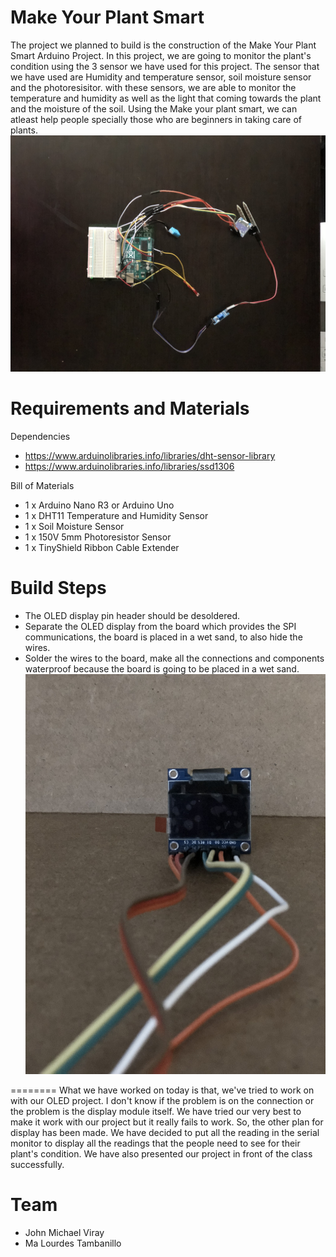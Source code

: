 Make Your Plant Smart
=========
The project we planned to build is the construction of the Make Your Plant Smart Arduino Project. In this project, we are going to monitor the plant's condition using the 3 sensor we have used for this project. The sensor that we have used are Humidity and temperature sensor, soil moisture sensor and the photoresisitor. with these sensors, we are able to monitor the temperature and humidity as well as the light that coming towards the plant and the moisture of the soil. Using the Make your plant smart, we can atleast help people specially those who are beginners in taking care of plants.
![alt text][pic1]

[pic1]: https://github.com/JMviray/CS207Repo/blob/master/imge/E0C56E03-CB5C-4D65-AB56-125FC032976E.jpeg


Requirements and Materials
=========
Dependencies
* https://www.arduinolibraries.info/libraries/dht-sensor-library
* https://www.arduinolibraries.info/libraries/ssd1306

Bill of Materials
* 1 x Arduino Nano R3 or Arduino Uno
* 1 x DHT11 Temperature and Humidity Sensor
* 1 x Soil Moisture Sensor
* 1 x 150V 5mm Photoresistor Sensor
* 1 x TinyShield Ribbon Cable Extender

Build Steps
========
* The OLED display pin header should be desoldered.
* Separate the OLED display from the board which provides the SPI communications, the board is placed in a wet sand, to also hide the wires.
*  Solder the wires to the board, make all the connections and components waterproof because the board is going to be placed in a wet sand.
![alt text][pic2]

[pic2]: https://github.com/JMviray/CS207Repo/blob/master/imge/3EF274E3-BBE3-4A17-96FB-7AF8FDFE360C.jpeg

========
What we have worked on today is that, we've tried to work on with our OLED project. I don't know if the problem is on the connection or the problem is the display module itself. We have tried our very best to make it work with our project but it really fails to work. So, the other plan for display has been made. We have decided to put all the reading in the serial monitor to display all the readings that the people need to see for their plant's condition. We have also presented our project in front of the class successfully. 

Team
========
* John Michael Viray
* Ma Lourdes Tambanillo
